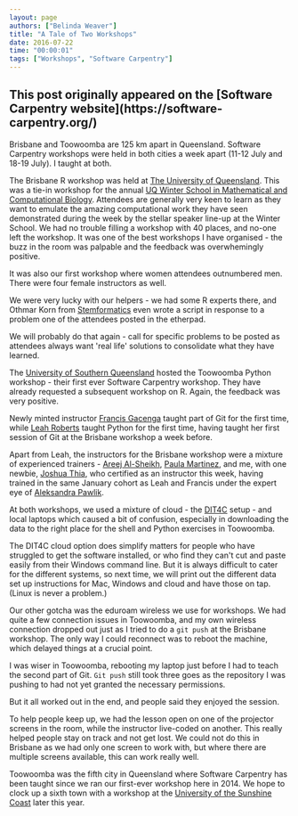 ```yaml
---
layout: page
authors: ["Belinda Weaver"]
title: "A Tale of Two Workshops"
date: 2016-07-22
time: "00:00:01"
tags: ["Workshops", "Software Carpentry"]
---
```


<h2>This post originally appeared on the [Software Carpentry website](https://software-carpentry.org/)</h2>

Brisbane and Toowoomba are 125 km apart in Queensland. Software Carpentry workshops were held in both cities 
a week apart (11-12 July and 18-19 July). I taught at both.

The Brisbane R workshop was held at [The University of Queensland](http://www.uq.edu.au/). This was a tie-in workshop for the annual [UQ Winter School in Mathematical and Computational Biology](http://bioinformatics.org.au/ws16/). Attendees are generally very keen to learn as they want to emulate the amazing computational work they have seen demonstrated during the week by the stellar
speaker line-up at the Winter School. We had no trouble filling a workshop with 40 places, and no-one left the workshop. 
It was one of the best workshops I have organised - the buzz in the room was palpable and the feedback was overwhemingly positive.

It was also our first workshop where women attendees outnumbered men. There were four female instructors as well.

We were very lucky with our helpers - we had some R experts there, and Othmar Korn from [Stemformatics](https://twitter.com/Stemformatics) even wrote a script in response
to a problem one of the attendees posted in the etherpad. 

We will probably do that again - call for specific problems to be posted as attendees always want 'real life' solutions to consolidate what they have learned. 

The [University of 
Southern Queensland](http://www.usq.edu.au/) hosted the Toowoomba Python workshop - their first ever Software Carpentry 
workshop. They have already requested a subsequent workshop on R. Again, the feedback was very positive.

Newly minted instructor [Francis Gacenga](https://twitter.com/fgacenga) taught part of Git for the first time, 
while [Leah Roberts](https://twitter.com/Loolibear) taught Python for the first time, having taught her first 
session of Git at the Brisbane workshop a week before. 

Apart from Leah, the instructors for the Brisbane workshop were a mixture of experienced trainers - [Areej Al-Sheikh](https://twitter.com/areejalsheikh), [Paula Martinez](https://twitter.com/orchid00), and me, with one newbie, 
[Joshua Thia](https://twitter.com/joshua_thia), who certified as an instructor this week, having trained in the 
same January cohort as Leah and Francis under the expert eye of [Aleksandra Pawlik](https://twitter.com/aleksandrana).

At both workshops, we used a mixture of cloud - the [DIT4C](https://dit4c.github.io/) setup - and local laptops
which caused a bit of confusion, especially in downloading the data to the right place 
for the shell and Python exercises in Toowoomba.

The DIT4C cloud option does simplify matters for people who have struggled to get the software installed, or who 
find they can't cut and paste easily from their Windows command line. But it is always difficult to cater for the 
different systems, so next time, we will print out the different data set up instructions for Mac, Windows and 
cloud and have those on tap. (Linux is never a problem.)  

Our other gotcha was the eduroam wireless we use for workshops. We had quite a few connection issues in Toowoomba, 
and my own wireless connection dropped out just as I tried to do a `git push` at the Brisbane workshop. The only way I could reconnect was to reboot the machine, which delayed things at a crucial point. 

I was wiser in Toowoomba, rebooting my laptop just before I had to teach the second part of Git. `Git push` still 
took three goes as the repository I was pushing to had not yet granted the necessary permissions. 

But it all worked out in the end, and people said they enjoyed the session. 

To help people keep up, we had the lesson open on one of the projector screens in the room, while the instructor live-coded on another. This really helped people stay on track and not get lost. We could not do this in Brisbane as we had only one screen to work with, but where there are multiple screens available, this can work really well.

Toowoomba was the fifth city in Queensland where Software Carpentry has been taught since we ran our first-ever workshop here
in 2014. We hope to clock up a sixth town with a workshop at 
the [University of the Sunshine Coast](http://www.usc.edu.au) later this year. 
